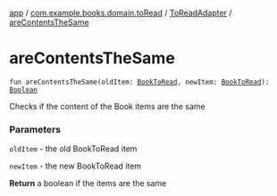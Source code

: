 [app](../../index.md) / [com.example.books.domain.toRead](../index.md) / [ToReadAdapter](index.md) / [areContentsTheSame](./are-contents-the-same.md)

# areContentsTheSame

`fun areContentsTheSame(oldItem: `[`BookToRead`](../../com.example.books.data.toread/-book-to-read/index.md)`, newItem: `[`BookToRead`](../../com.example.books.data.toread/-book-to-read/index.md)`): `[`Boolean`](https://kotlinlang.org/api/latest/jvm/stdlib/kotlin/-boolean/index.html)

Checks if the content of the Book items are the same

### Parameters

`oldItem` - the old BookToRead item

`newItem` - the new BookToRead item

**Return**
a boolean if the items are the same

